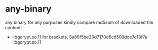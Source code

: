 # any-binary
any binary for any purposes
kindly compare md5sum of downloaded file
content:
- libgcrypt.so.11 for brackets, 5a85f5be23d7170e6cd509dce7c13f7a  libgcrypt.so.11

